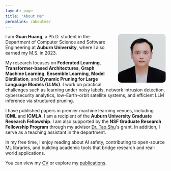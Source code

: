 ```yaml
---
layout: page
title: "About Me"
permalink: /aboutme/
---
```


<img src="/assets/img/Guan_Huang.jpg" width="150" style="float: right; margin-left: 20px; border-radius: 10px;">

I am **Guan Huang**, a Ph.D. student in the Department of Computer Science and Software Engineering at **Auburn University**, where I also earned my M.S. in 2023.

My research focuses on **Federated Learning**, **Transformer-based Architectures**, **Graph Machine Learning**, **Ensemble Learning**, **Model Distillation**, and **Dynamic Pruning for Large Language Models (LLMs)**. I work on practical challenges such as learning under noisy labels, network intrusion detection, cybersecurity analytics, low-Earth-orbit satellite systems, and efficient LLM inference via structured pruning.

I have published papers in premier machine learning venues, including **ICML** and **ICMLA**. I am a recipient of the **Auburn University Graduate Research Fellowship**. I am also supported by the **NSF Graduate Research Fellowship Program** through my advisor [Dr. Tao Shu](https://eng.auburn.edu/users/tzs0058/)'s grant. In addition, I serve as a teaching assistant in the department.

In my free time, I enjoy reading about AI safety, contributing to open-source ML libraries, and building academic tools that bridge research and real-world applications.

You can view my [CV](/cv/) or explore my [publications](https://guanhuang-rs.github.io/).

